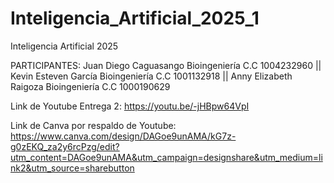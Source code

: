 # Inteligencia_Artificial_2025_1
Inteligencia Artificial 2025

PARTICIPANTES:
Juan Diego Caguasango Bioingeniería C.C 1004232960 ||
Kevin Esteven García Bioingeniería C.C  1001132918 ||
Anny Elizabeth Raigoza  Bioingeniería  C.C 1000190629

Link de Youtube Entrega 2: https://youtu.be/-jHBpw64VpI

Link de Canva por respaldo de Youtube: https://www.canva.com/design/DAGoe9unAMA/kG7z-g0zEKQ_za2y6rcPzg/edit?utm_content=DAGoe9unAMA&utm_campaign=designshare&utm_medium=link2&utm_source=sharebutton
